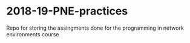 # 2018-19-PNE-practices
Repo for storing the assingments done for the programming in network environments course 
